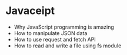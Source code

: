 # Javaceipt
* Why JavaScript programming is amazing
* How to manipulate JSON data
* How to use request and fetch API
* How to read and write a file using fs module

